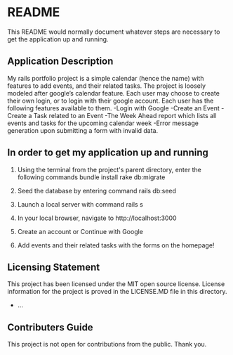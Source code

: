 # README

This README would normally document whatever steps are necessary to get the
application up and running.
## Application Description

My rails portfolio project is a simple calendar (hence the name) with features to add events, and their related tasks. The project is loosely modeled after google’s calendar feature. Each user may choose to create their own login, or to login with their google account.
Each user has the following features available to them. 
-Login with Google 
-Create an Event 
-Create a Task related to an Event
-The Week Ahead report which lists all events and tasks for the upcoming calendar week
-Error message generation upon submitting a form with invalid data.
## In order to get my application up and running


1. Using the terminal from the project's parent directory, enter the following commands
bundle install
rake db:migrate

2. Seed the database by entering command 
rails db:seed
3. Launch a local server with command 
rails s 
4. In your local browser, navigate to 
http://localhost:3000

5. Create an account or Continue with Google

6. Add events and their related tasks with the forms on the homepage! 

## Licensing Statement

This project has been licensed under the MIT open source license.
License information for the project is proved in the LICENSE.MD file in this directory.
* ...
## Contributers Guide

This project is not open for contributions from the public. Thank you.
